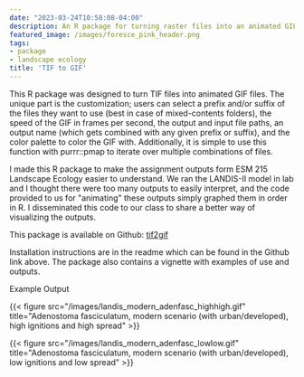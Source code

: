 ```yaml
---
date: "2023-03-24T10:58:08-04:00"
description: An R package for turning raster files into an animated GIF file
featured_image: /images/foresce_pink_header.png
tags: 
- package
- landscape ecology
title: 'TIF to GIF'
---
```


This R package was designed to turn TIF files into animated GIF files. The unique part is the customization; users can select a prefix and/or suffix of the files they want to use (best in case of mixed-contents folders), the speed of the GIF in frames per second, the output and input file paths, an output name (which gets combined with any given prefix or suffix), and the color palette to color the GIF with. Additionally, it is simple to use this function with purrr::pmap to iterate over multiple combinations of files. 

I made this R package to make the assignment outputs form ESM 215 Landscape Ecology easier to understand. We ran the LANDIS-II model in lab and I thought there were too many outputs to easily interpret, and the code provided to us for "animating" these outputs simply graphed them in order in R. I disseminated this code to our class to share a better way of visualizing the outputs. 

This package is available on Github: [tif2gif](https://github.com/laurenaceae/tif2gif)

Installation instructions are in the readme which can be found in  the Github link above. The package also contains a vignette with examples of use and outputs. 

Example Output

{{< figure src="/images/landis_modern_adenfasc_highhigh.gif" title="Adenostoma fasciculatum, modern scenario (with urban/developed), high ignitions and high spread" >}}

{{< figure src="/images/landis_modern_adenfasc_lowlow.gif" title="Adenostoma fasciculatum, modern scenario (with urban/developed), low ignitions and low spread" >}}
